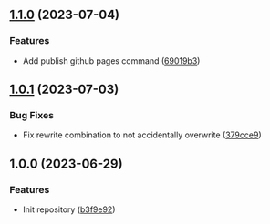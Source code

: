 ## [1.1.0](https://github.com/trustedshops-public/circleci-orb-github-utils/compare/1.0.1...1.1.0) (2023-07-04)


### Features

* Add publish github pages command ([69019b3](https://github.com/trustedshops-public/circleci-orb-github-utils/commit/69019b38cdc807f60f980c92c58e414638e7f8bd))

## [1.0.1](https://github.com/trustedshops-public/circleci-orb-github-utils/compare/1.0.0...1.0.1) (2023-07-03)


### Bug Fixes

* Fix rewrite combination to not accidentally overwrite ([379cce9](https://github.com/trustedshops-public/circleci-orb-github-utils/commit/379cce9630378cf64916e6ca19148291e4893215))

## 1.0.0 (2023-06-29)


### Features

* Init repository ([b3f9e92](https://github.com/trustedshops-public/circleci-orb-github-utils/commit/b3f9e921673f036c62a0d9e44effcd5df659bf7c))
